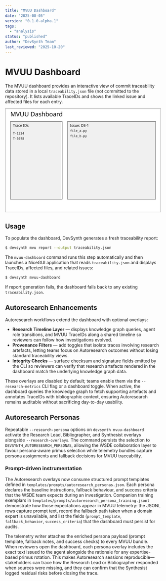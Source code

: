```yaml
---
title: "MVUU Dashboard"
date: "2025-08-05"
version: "0.1.0-alpha.1"
tags:
  - "analysis"
status: "published"
author: "DevSynth Team"
last_reviewed: "2025-10-20"
---
```


# MVUU Dashboard

The MVUU dashboard provides an interactive view of commit traceability data
stored in a local `traceability.json` file (not committed to the repository). It
lists available TraceIDs and shows the linked issue and affected files for each
entry.

![MVUU Dashboard](mvuu_dashboard.svg)

## Usage

To populate the dashboard, DevSynth generates a fresh traceability report:

```bash
$ devsynth mvu report --output traceability.json
```

The `mvuu-dashboard` command runs this step automatically and then launches a
NiceGUI application that reads `traceability.json` and displays TraceIDs,
affected files, and related issues:

```bash
$ devsynth mvuu-dashboard
```

If report generation fails, the dashboard falls back to any existing
`traceability.json`.

## Autoresearch Enhancements

Autoresearch workflows extend the dashboard with optional overlays:

- **Research Timeline Layer** — displays knowledge graph queries, agent role
  transitions, and MVUU TraceIDs along a shared timeline so reviewers can follow
  how investigations evolved.
- **Provenance Filters** — add toggles that isolate traces involving research
  artefacts, letting teams focus on Autoresearch outcomes without losing standard
  traceability views.
- **Integrity Checks** — surface checksum and signature fields emitted by the
  CLI so reviewers can verify that research artefacts rendered in the dashboard
  match the underlying knowledge graph data.

These overlays are disabled by default; teams enable them via the `--research-metrics` CLI flag or a dashboard toggle. When active, the dashboard queries the
knowledge graph to fetch supporting artefacts and annotates TraceIDs with
bibliographic context, ensuring Autoresearch remains auditable without
sacrificing day-to-day usability.

## Autoresearch Personas

Repeatable `--research-persona` options on `devsynth mvuu-dashboard` activate the
Research Lead, Bibliographer, and Synthesist overlays alongside
`--research-overlays`. The command persists the selection to
`DEVSYNTH_AUTORESEARCH_PERSONAS`, allowing the WSDE collaboration layer to
favour persona-aware primus selection while telemetry bundles capture persona
assignments and fallback decisions for MVUU traceability.

### Prompt-driven instrumentation

The Autoresearch overlays now consume structured prompt templates defined in
`templates/prompts/autoresearch_personas.json`. Each persona declares the
baseline instructions, fallback behaviour, and success criteria that the WSDE
team expects during an investigation. Companion training exemplars in
`templates/prompts/autoresearch_persona_training.jsonl` demonstrate how those
expectations appear in MVUU telemetry: the JSONL rows capture prompt text,
record the fallback path taken when a domain expert is unavailable, and list the
fields (`prompt_template`, `fallback_behavior`, `success_criteria`) that the
dashboard must persist for audits.

The telemetry writer attaches the enriched persona payload (prompt template,
fallback notes, and success checks) to every MVUU bundle. When reviewers open
the dashboard, each persona overlay includes the exact text issued to the agent
alongside the rationale for any expertise-based primus rotation. This makes
Autoresearch sessions reproducible—stakeholders can trace how the Research Lead
or Bibliographer responded when sources were missing, and they can confirm that
the Synthesist logged residual risks before closing the trace.
